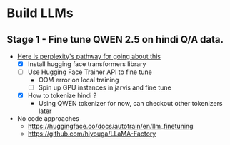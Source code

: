 # Build LLMs


## Stage 1 - Fine tune QWEN 2.5 on hindi Q/A data. 
- [Here is perplexity's pathway for going about this](https://www.perplexity.ai/search/i-have-a-dataset-of-question-a-.KEF.xg1RBalbdmizMWJVQ)
    - [x] Install hugging face transformers library
    - [ ] Use Hugging Face Trainer API to fine tune
        - OOM error on local training
        - [ ] Spin up GPU instances in jarvis and fine tune
    - [x] How to tokenize hindi ?
        - Using QWEN tokenizer for now, can checkout other tokenizers later
- No code approaches
    - https://huggingface.co/docs/autotrain/en/llm_finetuning
    - https://github.com/hiyouga/LLaMA-Factory
